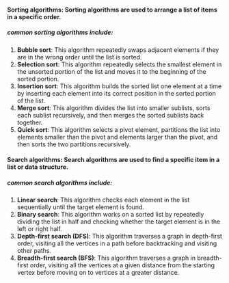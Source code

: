 #### **Sorting algorithms**: Sorting algorithms are used to arrange a list of items in a specific order. 
##### common sorting algorithms include: 
1. **Bubble sort**: This algorithm repeatedly swaps adjacent elements if they are in the wrong order until the list is sorted. 
2. **Selection sort**: This algorithm repeatedly selects the smallest element in the unsorted portion of 
the list and moves it to the beginning of the sorted portion. 
3. **Insertion sort**: This algorithm builds the sorted list one element at a time by inserting each element into its correct position in the sorted portion of the list. 
4. **Merge sort**: This algorithm divides the list into smaller sublists, sorts each sublist recursively, and then merges the sorted sublists back together. 
5. **Quick sort**: This algorithm selects a pivot element, partitions the list into elements smaller than the pivot and elements larger than the pivot, and then sorts the two partitions recursively. 

#### **Search algorithms**: Search algorithms are used to find a specific item in a list or data structure. 
##### common search algorithms include: 
1. **Linear search**: This algorithm checks each element in the list sequentially until the target element is found. 
2. **Binary search**: This algorithm works on a sorted list by repeatedly dividing the list in half and 
checking whether the target element is in the left or right half. 
3. **Depth-first search (DFS)**: This algorithm traverses a graph in depth-first order, visiting all the vertices in a path before backtracking and visiting other paths. 
4. **Breadth-first search (BFS)**: This algorithm traverses a graph in breadth-first order, visiting all the vertices at a given distance from the starting vertex before moving on to vertices at a greater 
distance. 